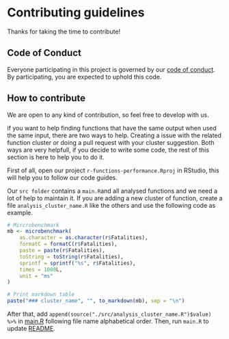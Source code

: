 # Contributing guidelines

Thanks for taking the time to contribute!

## Code of Conduct 

Everyone participating in this project is governed by our [code of conduct](CODE_OF_CONDUCT.md). By participating, you are expected to uphold this code.

## How to contribute

We are open to any kind of contribution, so feel free to develop with us.

if you want to help finding functions that have the same output when used the same input, there are two ways to help. Creating a issue with the related function cluster or doing a pull request with your cluster suggestion. Both ways are very helpfull, if you decide to write some code, the rest of this section is here to help you to do it.

First of all, open our project `r-functions-performance.Rproj` in RStudio, this will help you to follow our code guides.

Our `src folder` contains a `main.R`and all analysed functions and we need a lot of help to maintain it. If you are adding a new cluster of function, create a file `analysis_cluster_name.R` like the others and use the following code as example.

```R
# Mircrobenchmark
mb <- microbenchmark(
	as.character = as.character(r$Fatalities),
	formatC = formatC(r$Fatalities),
	paste = paste(r$Fatalities),
	toString = toString(r$Fatalities),
	sprintf = sprintf("%s", r$Fatalities),
	times = 1000L,
	unit = "ms"
)

# Print markdown table
paste("### cluster_name", "", to_markdown(mb), sep = "\n")
```

After that, add `append(source("./src/analysis_cluster_name.R")$value) %>%` in [main.R](src/main.R) following file name alphabetical order. Then, run `main.R` to update [README](README.md).

